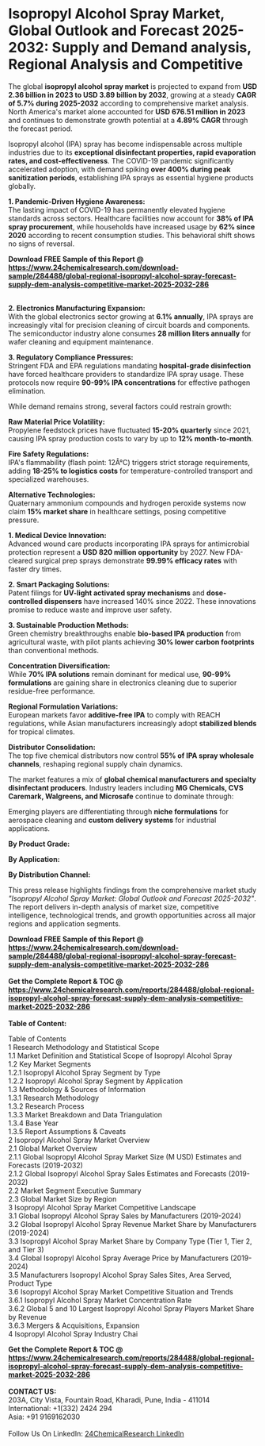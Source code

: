 <h1>Isopropyl Alcohol Spray Market, Global Outlook and Forecast 2025-2032: Supply and Demand analysis, Regional Analysis and Competitive</h1><p>The global <strong>isopropyl alcohol spray market</strong> is projected to expand from <strong>USD 2.36 billion in 2023 to USD 3.89 billion by 2032</strong>, growing at a steady <strong>CAGR of 5.7% during 2025-2032</strong> according to comprehensive market analysis. North America's market alone accounted for <strong>USD 676.51 million in 2023</strong> and continues to demonstrate growth potential at a <strong>4.89% CAGR</strong> through the forecast period.</p><p>Isopropyl alcohol (IPA) spray has become indispensable across multiple industries due to its <strong>exceptional disinfectant properties, rapid evaporation rates, and cost-effectiveness</strong>. The COVID-19 pandemic significantly accelerated adoption, with demand spiking <strong>over 400% during peak sanitization periods</strong>, establishing IPA sprays as essential hygiene products globally.</p><p><strong>1. Pandemic-Driven Hygiene Awareness:</strong><br>
The lasting impact of COVID-19 has permanently elevated hygiene standards across sectors. Healthcare facilities now account for <strong>38% of IPA spray procurement</strong>, while households have increased usage by <strong>62% since 2020</strong> according to recent consumption studies. This behavioral shift shows no signs of reversal.</p><div><b>Download FREE Sample of this Report @ 
            <a href="https://www.24chemicalresearch.com/download-sample/284488/global-regional-isopropyl-alcohol-spray-forecast-supply-dem-analysis-competitive-market-2025-2032-286">
            https://www.24chemicalresearch.com/download-sample/284488/global-regional-isopropyl-alcohol-spray-forecast-supply-dem-analysis-competitive-market-2025-2032-286</a></b></div><br><p><strong>2. Electronics Manufacturing Expansion:</strong><br>
With the global electronics sector growing at <strong>6.1% annually</strong>, IPA sprays are increasingly vital for precision cleaning of circuit boards and components. The semiconductor industry alone consumes <strong>28 million liters annually</strong> for wafer cleaning and equipment maintenance.</p><p><strong>3. Regulatory Compliance Pressures:</strong><br>
Stringent FDA and EPA regulations mandating <strong>hospital-grade disinfection</strong> have forced healthcare providers to standardize IPA spray usage. These protocols now require <strong>90-99% IPA concentrations</strong> for effective pathogen elimination.</p><p>While demand remains strong, several factors could restrain growth:</p><p><strong>Raw Material Price Volatility:</strong><br>
	Propylene feedstock prices have fluctuated <strong>15-20% quarterly</strong> since 2021, causing IPA spray production costs to vary by up to <strong>12% month-to-month</strong>.</p><p><strong>Fire Safety Regulations:</strong><br>
	IPA's flammability (flash point: 12Â°C) triggers strict storage requirements, adding <strong>18-25% to logistics costs</strong> for temperature-controlled transport and specialized warehouses.</p><p><strong>Alternative Technologies:</strong><br>
	Quaternary ammonium compounds and hydrogen peroxide systems now claim <strong>15% market share</strong> in healthcare settings, posing competitive pressure.</p><p><strong>1. Medical Device Innovation:</strong><br>
Advanced wound care products incorporating IPA sprays for antimicrobial protection represent a <strong>USD 820 million opportunity</strong> by 2027. New FDA-cleared surgical prep sprays demonstrate <strong>99.99% efficacy rates</strong> with faster dry times.</p><p><strong>2. Smart Packaging Solutions:</strong><br>
Patent filings for <strong>UV-light activated spray mechanisms</strong> and <strong>dose-controlled dispensers</strong> have increased 140% since 2022. These innovations promise to reduce waste and improve user safety.</p><p><strong>3. Sustainable Production Methods:</strong><br>
Green chemistry breakthroughs enable <strong>bio-based IPA production</strong> from agricultural waste, with pilot plants achieving <strong>30% lower carbon footprints</strong> than conventional methods.</p><p><strong>Concentration Diversification:</strong><br>
	While <strong>70% IPA solutions</strong> remain dominant for medical use, <strong>90-99% formulations</strong> are gaining share in electronics cleaning due to superior residue-free performance.</p><p><strong>Regional Formulation Variations:</strong><br>
	European markets favor <strong>additive-free IPA</strong> to comply with REACH regulations, while Asian manufacturers increasingly adopt <strong>stabilized blends</strong> for tropical climates.</p><p><strong>Distributor Consolidation:</strong><br>
	The top five chemical distributors now control <strong>55% of IPA spray wholesale channels</strong>, reshaping regional supply chain dynamics.</p><p>The market features a mix of <strong>global chemical manufacturers and specialty disinfectant producers</strong>. Industry leaders including <strong>MG Chemicals, CVS Caremark, Walgreens, and Microsafe</strong> continue to dominate through:</p><p>Emerging players are differentiating through <strong>niche formulations</strong> for aerospace cleaning and <strong>custom delivery systems</strong> for industrial applications.</p><p><strong>By Product Grade:</strong></p><p><strong>By Application:</strong></p><p><strong>By Distribution Channel:</strong></p><p>This press release highlights findings from the comprehensive market study <em>"Isopropyl Alcohol Spray Market: Global Outlook and Forecast 2025-2032"</em>. The report delivers in-depth analysis of market size, competitive intelligence, technological trends, and growth opportunities across all major regions and application segments.</p><div><b>Download FREE Sample of this Report @ 
            <a href="https://www.24chemicalresearch.com/download-sample/284488/global-regional-isopropyl-alcohol-spray-forecast-supply-dem-analysis-competitive-market-2025-2032-286">
            https://www.24chemicalresearch.com/download-sample/284488/global-regional-isopropyl-alcohol-spray-forecast-supply-dem-analysis-competitive-market-2025-2032-286</a></b></div><br><div><b>Get the Complete Report & TOC @ 
            <a href="https://www.24chemicalresearch.com/reports/284488/global-regional-isopropyl-alcohol-spray-forecast-supply-dem-analysis-competitive-market-2025-2032-286">
            https://www.24chemicalresearch.com/reports/284488/global-regional-isopropyl-alcohol-spray-forecast-supply-dem-analysis-competitive-market-2025-2032-286</a></b></div><br>
            <b>Table of Content:</b><p>Table of Contents<br />
1 Research Methodology and Statistical Scope<br />
1.1 Market Definition and Statistical Scope of Isopropyl Alcohol Spray<br />
1.2 Key Market Segments<br />
1.2.1 Isopropyl Alcohol Spray Segment by Type<br />
1.2.2 Isopropyl Alcohol Spray Segment by Application<br />
1.3 Methodology & Sources of Information<br />
1.3.1 Research Methodology<br />
1.3.2 Research Process<br />
1.3.3 Market Breakdown and Data Triangulation<br />
1.3.4 Base Year<br />
1.3.5 Report Assumptions & Caveats<br />
2 Isopropyl Alcohol Spray Market Overview<br />
2.1 Global Market Overview<br />
2.1.1 Global Isopropyl Alcohol Spray Market Size (M USD) Estimates and Forecasts (2019-2032)<br />
2.1.2 Global Isopropyl Alcohol Spray Sales Estimates and Forecasts (2019-2032)<br />
2.2 Market Segment Executive Summary<br />
2.3 Global Market Size by Region<br />
3 Isopropyl Alcohol Spray Market Competitive Landscape<br />
3.1 Global Isopropyl Alcohol Spray Sales by Manufacturers (2019-2024)<br />
3.2 Global Isopropyl Alcohol Spray Revenue Market Share by Manufacturers (2019-2024)<br />
3.3 Isopropyl Alcohol Spray Market Share by Company Type (Tier 1, Tier 2, and Tier 3)<br />
3.4 Global Isopropyl Alcohol Spray Average Price by Manufacturers (2019-2024)<br />
3.5 Manufacturers Isopropyl Alcohol Spray Sales Sites, Area Served, Product Type<br />
3.6 Isopropyl Alcohol Spray Market Competitive Situation and Trends<br />
3.6.1 Isopropyl Alcohol Spray Market Concentration Rate<br />
3.6.2 Global 5 and 10 Largest Isopropyl Alcohol Spray Players Market Share by Revenue<br />
3.6.3 Mergers & Acquisitions, Expansion<br />
4 Isopropyl Alcohol Spray Industry Chai</p><div><b>Get the Complete Report & TOC @ 
            <a href="https://www.24chemicalresearch.com/reports/284488/global-regional-isopropyl-alcohol-spray-forecast-supply-dem-analysis-competitive-market-2025-2032-286">
            https://www.24chemicalresearch.com/reports/284488/global-regional-isopropyl-alcohol-spray-forecast-supply-dem-analysis-competitive-market-2025-2032-286</a></b></div><br><b>CONTACT US:</b><br>
            203A, City Vista, Fountain Road, Kharadi, Pune, India - 411014<br>
            International: +1(332) 2424 294<br>
            Asia: +91 9169162030 <br><br>
            Follow Us On LinkedIn: <a href="https://www.linkedin.com/company/24chemicalresearch/">24ChemicalResearch LinkedIn</a>